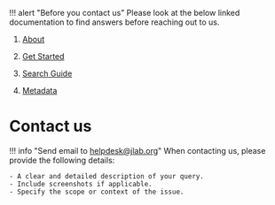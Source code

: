 !!! alert "Before you contact us"
    Please look at the below linked documentation to find answers before reaching out to us.

1. [About](../about/index.md)

2. [Get Started](../user-docs/get-started/get-started.md)

3. [Search Guide](../user-docs/search-guide/search-guide.md) 

4. [Metadata](../metadata/index.md)


# Contact us

!!! info "Send email to [helpdesk@jlab.org](mailto:helpdesk@jlab.org)"
    When contacting us, please provide the following details:
    
    - A clear and detailed description of your query.
    - Include screenshots if applicable.
    - Specify the scope or context of the issue.